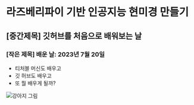 # 라즈베리파이 기반 인공지능 현미경 만들기

## [중간제목] 깃허브를 처음으로 배워보는 날

### [작은 제목] 배운 날: 2023년 7월 20일

* 티처블 머신도 배우고
* 깃 허브도 배우고
* 또 뭘 배우게 될까?

![강아지 그림]('https://t1.daumcdn.net/brunch/service/user/32E9/image/BA2Qyx3O2oTyEOsXe2ZtE8cRqGk.JPG')
